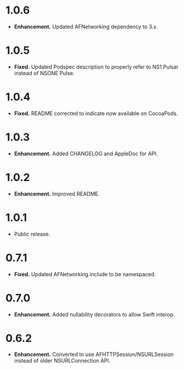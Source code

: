 # 1.0.6 #

* __Enhancement.__ Updated AFNetworking dependency to 3.x.

# 1.0.5 #

* __Fixed.__ Updated Podspec description to properly refer to NS1 Pulsar instead of NSONE Pulse.

# 1.0.4 #

* __Fixed.__ README corrected to indicate now available on CocoaPods.

# 1.0.3 #

* __Enhancement.__ Added CHANGELOG and AppleDoc for API.

# 1.0.2 #

* __Enhancement.__ Improved README.

# 1.0.1 #

* Public release.

# 0.7.1 #

* __Fixed.__ Updated AFNetworking include to be namespaced.

# 0.7.0 #

* __Enhancement.__ Added nullability decorators to allow Swift interop.

# 0.6.2 #

* __Enhancement.__ Converted to use AFHTTPSession/NSURLSession instead of older NSURLConnection API.
